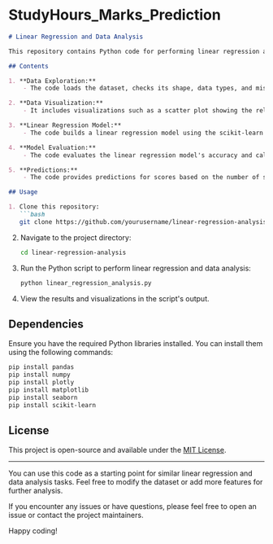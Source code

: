 # StudyHours_Marks_Prediction


```markdown
# Linear Regression and Data Analysis

This repository contains Python code for performing linear regression and data analysis on a dataset. The dataset contains information about the number of hours a student studied and their corresponding exam scores.

## Contents

1. **Data Exploration:**
    - The code loads the dataset, checks its shape, data types, and missing values, and provides summary statistics.

2. **Data Visualization:**
    - It includes visualizations such as a scatter plot showing the relationship between study hours and exam scores and a heatmap showing the correlation between dataset columns.

3. **Linear Regression Model:**
    - The code builds a linear regression model using the scikit-learn library. It splits the dataset into training and testing sets, fits the model to the training data, and makes predictions.

4. **Model Evaluation:**
    - The code evaluates the linear regression model's accuracy and calculates the Root Mean Square Error (RMSE) for both the training and testing sets.

5. **Predictions:**
    - The code provides predictions for scores based on the number of study hours, allowing you to input custom values.

## Usage

1. Clone this repository:
   ```bash
   git clone https://github.com/yourusername/linear-regression-analysis.git
   ```

2. Navigate to the project directory:
   ```bash
   cd linear-regression-analysis
   ```

3. Run the Python script to perform linear regression and data analysis:
   ```bash
   python linear_regression_analysis.py
   ```

4. View the results and visualizations in the script's output.

## Dependencies

Ensure you have the required Python libraries installed. You can install them using the following commands:

```bash
pip install pandas
pip install numpy
pip install plotly
pip install matplotlib
pip install seaborn
pip install scikit-learn
```

## License

This project is open-source and available under the [MIT License](LICENSE).

---

You can use this code as a starting point for similar linear regression and data analysis tasks. Feel free to modify the dataset or add more features for further analysis.

If you encounter any issues or have questions, please feel free to open an issue or contact the project maintainers.

Happy coding!
```
